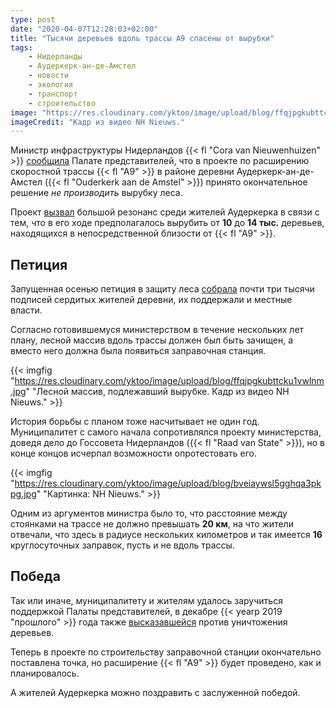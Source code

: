 ```yaml
---
type: post
date: "2020-04-07T12:28:03+02:00"
title: "Тысячи деревьев вдоль трассы A9 спасены от вырубки"
tags:
    - Нидерланды
    - Аудеркерк-ан-де-Амстел
    - новости
    - экология
    - транспорт
    - строительство
image: "https://res.cloudinary.com/yktoo/image/upload/blog/ffqjpgkubttcku1vwlnm.jpg"
imageCredit: "Кадр из видео NH Nieuws."
---
```


Министр инфраструктуры Нидерландов {{< fl "Cora van Nieuwenhuizen" >}} [сообщила](https://www.nhnieuws.nl/nieuws/265148/kap-van-duizenden-bomen-langs-a9-definitief-van-de-baan) Палате представителей, что в проекте по расширению скоростной трассы {{< fl "A9" >}} в районе деревни Аудеркерк-ан-де-Амстел ({{< fl "Ouderkerk aan de Amstel" >}}) принято окончательное решение *не производить* вырубку леса.

Проект [вызвал](https://www.nhnieuws.nl/nieuws/253592/meer-dan-duizend-woedende-krabbels-om-kap-14000-bomen-voor-verbreding-a9) большой резонанс среди жителей Аудеркерка в связи с тем, что в его ходе предполагалось вырубить от **10** до **14 тыс.** деревьев, находящихся в непосредственной близости от {{< fl "A9" >}}.

<!--more-->

## Петиция

Запущенная осенью петиция в защиту леса [собрала](https://www.nhnieuws.nl/nieuws/254611/sprankje-hoop-voor-actiegroep-in-ouderkerk-aan-de-amstel-ook-gemeenteraad-tegen-bomenkap) почти три тысячи подписей сердитых жителей деревни, их поддержали и местные власти.

Согласно готовившемуся министерством в течение нескольких лет плану, лесной массив вдоль трассы должен был быть зачищен, а вместо него должна была появиться заправочная станция.

{{< imgfig "https://res.cloudinary.com/yktoo/image/upload/blog/ffqjpgkubttcku1vwlnm.jpg" "Лесной массив, подлежавший вырубке. Кадр из видео NH Nieuws." >}}

История борьбы с планом тоже насчитывает не один год. Муниципалитет с самого начала сопротивлялся проекту министерства, доведя дело до Госсовета Нидерландов ({{< fl "Raad van State" >}}), но в конце концов исчерпал возможности опротестовать его.

{{< imgfig "https://res.cloudinary.com/yktoo/image/upload/blog/bveiaywsl5gghqa3pkpg.jpg" "Картинка: NH Nieuws." >}}

Одним из аргументов министра было то, что расстояние между стоянками на трассе не должно превышать **20 км**, на что жители отвечали, что здесь в радиусе нескольких километров и так имеется **16** круглосуточных заправок, пусть и не вдоль трассы.

## Победа

Так или иначе, муниципалитету и жителям удалось заручиться поддержкой Палаты представителей, в декабре {{< yearp 2019 "прошлого" >}} года также [высказавшейся](https://www.nhnieuws.nl/nieuws/257815/tweede-kamer-is-tegen-bomenkap-langs-a9-bij-ouderkerk-aan-de-amstel) против уничтожения деревьев.

Теперь в проекте по строительству заправочной станции окончательно поставлена точка, но расширение {{< fl "A9" >}} будет проведено, как и планировалось.

А жителей Аудеркерка можно поздравить с заслуженной победой.
